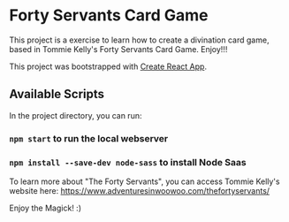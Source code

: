 # Forty Servants Card Game

This project is a exercise to learn how to create a divination card game, based in Tommie Kelly's Forty Servants Card Game. Enjoy!!!

This project was bootstrapped with [Create React App](https://github.com/facebook/create-react-app).

## Available Scripts

In the project directory, you can run:

### `npm start` to run the local webserver

### `npm install --save-dev node-sass` to install Node Saas

To learn more about "The Forty Servants", you can access Tommie Kelly's website here: https://www.adventuresinwoowoo.com/thefortyservants/

Enjoy the Magick! :)
